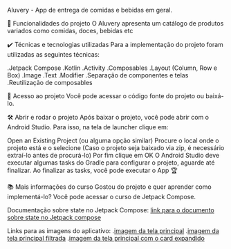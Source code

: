 Aluvery - App de entrega de comidas e bebidas em geral.

🔨 Funcionalidades do projeto
O Aluvery apresenta um catálogo de produtos variados como comidas, doces, bebidas etc

✔️ Técnicas e tecnologias utilizadas
Para a implementação do projeto foram utilizadas as seguintes técnicas:

.Jetpack Compose
.Kotlin
.Activity
.Composables
.Layout (Column, Row e Box)
.Image
.Text
.Modifier
.Separação de componentes e telas
.Reutilização de composables

📁 Acesso ao projeto
Você pode acessar o código fonte do projeto ou baixá-lo.

🛠️ Abrir e rodar o projeto
Após baixar o projeto, você pode abrir com o Android Studio. Para isso, na tela de launcher clique em:

Open an Existing Project (ou alguma opção similar)
Procure o local onde o projeto está e o selecione (Caso o projeto seja baixado via zip, é necessário extraí-lo antes de procurá-lo)
Por fim clique em OK
O Android Studio deve executar algumas tasks do Gradle para configurar o projeto, aguarde até finalizar. Ao finalizar as tasks, você pode executar o App 🏆

📚 Mais informações do curso
Gostou do projeto e quer aprender como implementá-lo? Você pode acessar o curso de Jetpack Compose.

Documentação sobre state no Jetpack Compose: [link para o documento sobre state no Jetpack compose](https://docs.google.com/document/d/1jQ1kigjXfEw7toPbOr3c0sg-Az_RirAiO9WpCnq3jIg/edit?usp=sharing)

Links para as imagens do aplicativo:
.[imagem da tela principal](https://github.com/GuerraAna/compose-aluvery/assets/78937585/ba2a6ebd-656f-4c66-880b-e01f6e08bdeb)
.[imagem da tela principal filtrada](https://github.com/GuerraAna/compose-aluvery/assets/78937585/7e11ffde-4883-4f23-bbdd-54c227efa1d2)
.[imagem da tela principal com o card expandido](https://github.com/GuerraAna/compose-aluvery/assets/78937585/133f4fd9-d7de-4152-a776-73fea95e2123)
